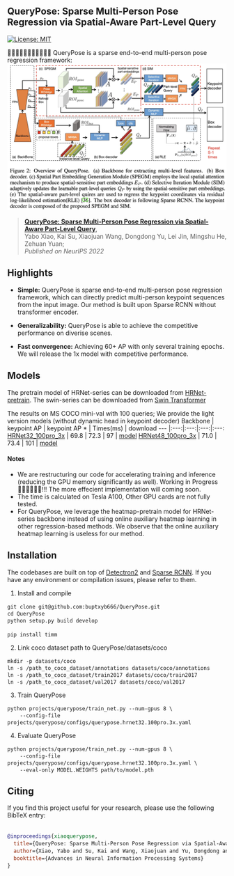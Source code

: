 ## QueryPose: Sparse Multi-Person Pose Regression via Spatial-Aware Part-Level Query

[![License: MIT](https://img.shields.io/badge/License-MIT-yellow.svg)](https://opensource.org/licenses/MIT)

👏👏👏👏👏👏👏👏👏👏👏 QueryPose is a sparse end-to-end multi-person pose regression framework:
![](readme/framework.jpeg)
> [**QueryPose: Sparse Multi-Person Pose Regression via Spatial-Aware Part-Level Query**](https://openreview.net/forum?id=tbId-oAOZo),            
> Yabo Xiao, Kai Su, Xiaojuan Wang, Dongdong Yu, Lei Jin, Mingshu He, Zehuan Yuan;        
> *Published on NeurIPS 2022*   

## Highlights

- **Simple:** QueryPose is sparse end-to-end multi-person pose regression framework, which can directly predict multi-person keypoint sequences from the input image. Our method is built upon Sparse RCNN without transformer encoder.

- **Generalizability:** QueryPose is able to achieve the competitive performance on diverise scenes.

- **Fast convergence:** Achieving 60+ AP with only several training epochs. We will release the 1x model with competitive performance.


## Models
The pretrain model of HRNet-series can be downloaded from [HRNet-pretrain](https://drive.google.com/drive/u/0/folders/17DVq-pwqx40ELmbBjYEYVQc1UC9ofgsq). The swin-series can be downloaded from [Swin Transformer](https://github.com/microsoft/Swin-Transformer)

The results on MS COCO mini-val with 100 queries; We provide the light version models (without dynamic head in keypoint decoder)
Backbone | keypoint AP | keypoint AP \* | Times(ms) | download
--- |:---:|:---:|:---:|:---:
[HRNet32_100pro_3x](projects/querypose/configs/querypose.hrnet32.100pro.3x.yaml) | 69.8 | 72.3  | 97 | [model](https://drive.google.com/file/d/1NWdntVoKFz7KjcDjTGwmAHyEEcS2PWC5/view?usp=share_link) 
[HRNet48_100pro_3x](projects/querypose/configs/querypose.hrnet48.100pro.3x.yaml) | 71.0 | 73.4  | 101 | [model](https://drive.google.com/file/d/1SFECnDV97D_W9Ij4WjcX3BfbiNbGue67/view?usp=share_link) 
<!-- [swinL_100pro_3x](projects/querypose/configs/querypose.swinL.100pro.3x.yaml) | 71.2 | 73.3  | 110 | [model]()  -->



#### Notes
- We are restructuring our code for accelerating training and inference (reducing the GPU memory significantly as well). Working in Progress 👷‍♂️👷‍♂️👷‍♂️!!! The more effecient implementation will coming soon.
- The time is calculated on Tesla A100, Other GPU cards are not fully tested.
- For QueryPose, we leverage the heatmap-pretrain model for HRNet-series backbone instead of using online auxiliary heatmap learning in other regression-based methods. We observe that the online auxiliary heatmap learning is useless for our method.
<!-- The current version can reproduce the results reported in paper.  -->

## Installation
The codebases are built on top of [Detectron2](https://github.com/facebookresearch/detectron2) and [Sparse RCNN](https://github.com/PeizeSun/SparseR-CNN). If you have any environment or compilation issues, please refer to them.

1. Install and compile
```
git clone git@github.com:buptxyb666/QueryPose.git
cd QueryPose
python setup.py build develop

pip install timm
```

2. Link coco dataset path to QueryPose/datasets/coco
```
mkdir -p datasets/coco
ln -s /path_to_coco_dataset/annotations datasets/coco/annotations
ln -s /path_to_coco_dataset/train2017 datasets/coco/train2017
ln -s /path_to_coco_dataset/val2017 datasets/coco/val2017
```

3. Train QueryPose
```
python projects/querypose/train_net.py --num-gpus 8 \
    --config-file projects/querypose/configs/querypose.hrnet32.100pro.3x.yaml
```

4. Evaluate QueryPose
```
python projects/querypose/train_net.py --num-gpus 8 \
    --config-file projects/querypose/configs/querypose.hrnet32.100pro.3x.yaml \
    --eval-only MODEL.WEIGHTS path/to/model.pth
```


## Citing

If you find this project useful for your research, please use the following BibTeX entry:

```BibTeX

@inproceedings{xiaoquerypose,
  title={QueryPose: Sparse Multi-Person Pose Regression via Spatial-Aware Part-Level Query},
  author={Xiao, Yabo and Su, Kai and Wang, Xiaojuan and Yu, Dongdong and Jin, Lei and He, Mingshu and Yuan, Zehuan},
  booktitle={Advances in Neural Information Processing Systems}
}

```
